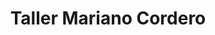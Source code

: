 ---
title: "Taller Mariano Cordero"
url: /puebla-de-alcocer/taller-mariano-cordero/
shop: reparación de automóviles
---